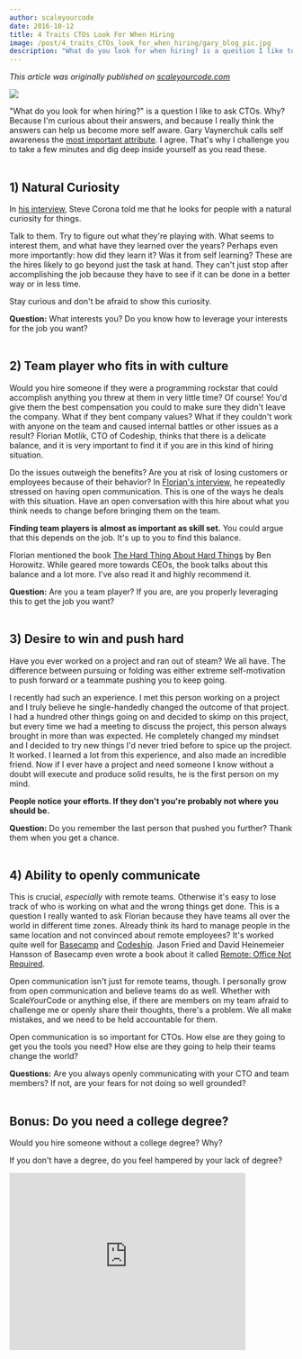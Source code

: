 ```yaml
---
author: scaleyourcode
date: 2016-10-12
title: 4 Traits CTOs Look For When Hiring 
image: /post/4_traits_CTOs_look_for_when_hiring/gary_blog_pic.jpg
description: "What do you look for when hiring? is a question I like to ask CTOs. Why? Because I'm curious about their answers, and because I really think the answers can help us become more self aware."
---
```



*This article was originally published on <a href="https://scaleyourcode.com" target="_blank">scaleyourcode.com</a>*

![](/post/traits_ctos_look_for_when_hiring/gary_cover_traits.jpg)

"What do you look for when hiring?" is a question I like to ask CTOs. Why? Because I'm curious about their answers, and because I really think the answers can help us become more self aware. Gary Vaynerchuk calls self awareness the <a href="https://www.youtube.com/watch?v=j6tKf1IR5j8" target="_blank">most important attribute</a>. I agree. That's why I challenge you to take a few minutes and dig deep inside yourself as you read these.
<br><br>

## 1) Natural Curiosity
In <a href="https://scaleyourcode.com/interviews/interview/3" target="_blank">his interview</a>, Steve Corona told me that he looks for people with a natural curiosity for things.

Talk to them. Try to figure out what they're playing with. What seems to interest them, and what have they learned over the years? Perhaps even more importantly: how did they learn it? Was it from self learning? These are the hires likely to go beyond just the task at hand. They can't just stop after accomplishing the job because they have to see if it can be done in a better way or in less time.

Stay curious and don't be afraid to show this curiosity.

**Question:** What interests you? Do you know how to leverage your interests for the job you want?
<br><br>

## 2) Team player who fits in with culture
Would you hire someone if they were a programming rockstar that could accomplish anything you threw at them in very little time? Of course! You'd give them the best compensation you could to make sure they didn't leave the company. What if they bent company values? What if they couldn't work with anyone on the team and caused internal battles or other issues as a result? Florian Motlik, CTO of Codeship, thinks that there is a delicate balance, and it is very important to find it if you are in this kind of hiring situation.

Do the issues outweigh the benefits? Are you at risk of losing customers or employees because of their behavior? In <a href="https://scaleyourcode.com/interviews/interview/7" target="_blank">Florian's interview</a>, he repeatedly stressed on having open communication. This is one of the ways he deals with this situation. Have an open conversation with this hire about what you think needs to change before bringing them on the team.

**Finding team players is almost as important as skill set.** You could argue that this depends on the job. It's up to you to find this balance.

Florian mentioned the book <a href="http://www.amazon.com/The-Hard-Thing-About-Things/dp/0062273205" target="_blank">The Hard Thing About Hard Things</a> by Ben Horowitz. While geared more towards CEOs, the book talks about this balance and a lot more. I've also read it and highly recommend it.

**Question:** Are you a team player? If you are, are you properly leveraging this to get the job you want?
<br><br>

## 3) Desire to win and push hard

Have you ever worked on a project and ran out of steam? We all have. The difference between pursuing or folding was either extreme self-motivation to push forward or a teammate pushing you to keep going. 

I recently had such an experience. I met this person working on a project and I truly believe he single-handedly changed the outcome of that project. I had a hundred other things going on and decided to skimp on this project, but every time we had a meeting to discuss the project, this person always brought in more than was expected. He completely changed my mindset and I decided to try new things I'd never tried before to spice up the project. It worked. I learned a lot from this experience, and also made an incredible friend. Now if I ever have a project and need someone I know without a doubt will execute and produce solid results, he is the first person on my mind.

**People notice your efforts. If they don't you're probably not where you should be.**

**Question:** Do you remember the last person that pushed you further? Thank them when you get a chance.
<br><br>

## 4) Ability to openly communicate
This is crucial, *especially* with remote teams. Otherwise it's easy to lose track of who is working on what and the wrong things get done. This is a question I really wanted to ask Florian because they have teams all over the world in different time zones. Already think its hard to manage people in the same location and not convinced about remote employees? It's worked quite well for <a href="https://basecamp.com" target="_blank">Basecamp</a> and <a href="https://codeship.com" target="_blank">Codeship</a>. Jason Fried and David Heinemeier Hansson of Basecamp even wrote a book about it called <a href="http://www.amazon.com/Remote-Office-Required-Jason-Fried/dp/0804137501?tag=viglink124722-20" target="_blank">Remote: Office Not Required</a>.

Open communication isn't just for remote teams, though. I personally grow from open communication and believe teams do as well. Whether with ScaleYourCode or anything else, if there are members on my team afraid to challenge me or openly share their thoughts, there's a problem. We all make mistakes, and we need to be held accountable for them. 

Open communication is so important for CTOs. How else are they going to get you the tools you need? How else are they going to help their teams change the world?

**Questions:** Are you always openly communicating with your CTO and team members? If not, are your fears for not doing so well grounded?
<br><br>

## Bonus: Do you need a college degree?
Would you hire someone without a college degree? Why?

If you don't have a degree, do you feel hampered by your lack of degree?


<iframe width="420" height="315" src="https://www.youtube.com/embed/N4c_prN3N74" frameborder="0" allowfullscreen></iframe>